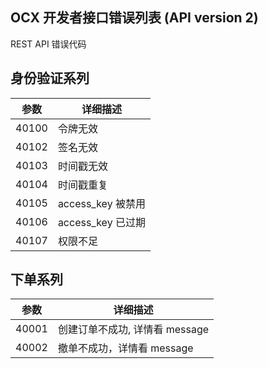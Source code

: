 ## OCX 开发者接口错误列表 (API version 2)

REST API 错误代码


## 身份验证系列

| 参数        | 详细描述                                                     |
| ---------- | ----------------------------------------------------------- |
| 40100      |   令牌无效                                                    |
| 40102      |   签名无效                                                    |
| 40103      |   时间戳无效                                                   |
| 40104      |   时间戳重复                                                   |
| 40105      |   access_key 被禁用                                           |
| 40106      |   access_key 已过期                                           |
| 40107      |   权限不足                                                    |


## 下单系列

| 参数        |   详细描述                                                   |
| ---------- | ----------------------------------------------------------- |
| 40001      |   创建订单不成功, 详情看 message                               |
| 40002      |   撤单不成功，详情看 message                                   |


